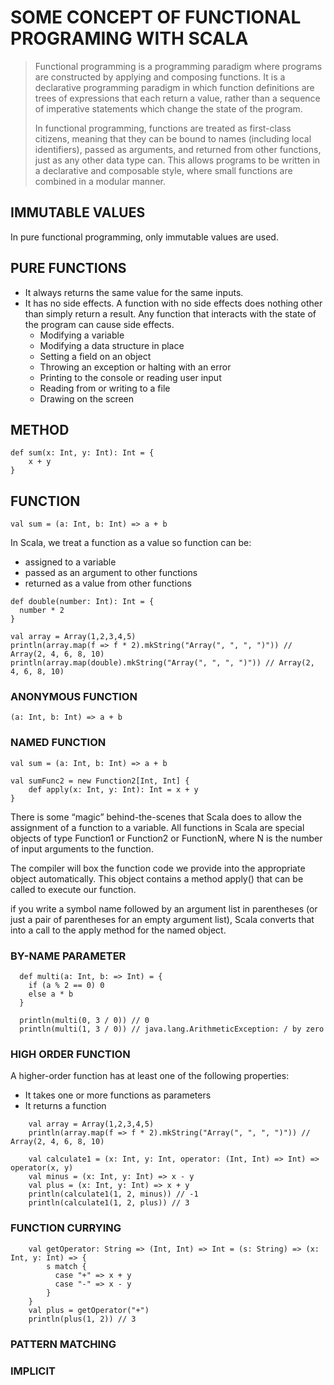 # SOME CONCEPT OF FUNCTIONAL PROGRAMING WITH SCALA

> Functional programming is a programming paradigm where programs are constructed by applying and composing functions. It is a declarative programming paradigm in which function definitions are trees of expressions that each return a value, rather than a sequence of imperative statements which change the state of the program.
> 
> In functional programming, functions are treated as first-class citizens, meaning that they can be bound to names (including local identifiers), passed as arguments, and returned from other functions, just as any other data type can. This allows programs to be written in a declarative and composable style, where small functions are combined in a modular manner.

## IMMUTABLE VALUES

In pure functional programming, only immutable values are used.

## PURE FUNCTIONS

- It always returns the same value for the same inputs.
- It has no side effects. A function with no side effects does nothing other than simply return a result. Any function that interacts with the state of the program can cause side effects.
  - Modifying a variable
  - Modifying a data structure in place
  - Setting a field on an object
  - Throwing an exception or halting with an error
  - Printing to the console or reading user input
  - Reading from or writing to a file
  - Drawing on the screen

## METHOD

```
def sum(x: Int, y: Int): Int = {
    x + y
}
```

## FUNCTION
```
val sum = (a: Int, b: Int) => a + b
```

In Scala, we treat a function as a value so function can be:
- assigned to a variable
- passed as an argument to other functions
- returned as a value from other functions


```
def double(number: Int): Int = {
  number * 2
}

val array = Array(1,2,3,4,5)
println(array.map(f => f * 2).mkString("Array(", ", ", ")")) // Array(2, 4, 6, 8, 10)
println(array.map(double).mkString("Array(", ", ", ")")) // Array(2, 4, 6, 8, 10)
```


### ANONYMOUS FUNCTION
```
(a: Int, b: Int) => a + b
```
### NAMED FUNCTION
```
val sum = (a: Int, b: Int) => a + b
```
```
val sumFunc2 = new Function2[Int, Int] {
    def apply(x: Int, y: Int): Int = x + y
}
```

There is some “magic” behind-the-scenes that Scala does to allow the assignment of a function to a variable. All functions in Scala are special objects of type Function1 or Function2 or FunctionN, where N is the number of input arguments to the function.

The compiler will box the function code we provide into the appropriate object automatically. This object contains a method apply() that can be called to execute our function.

if you write a symbol name followed by an argument list in parentheses (or just a pair of parentheses for an empty argument list), Scala converts that into a call to the apply method for the named object.


### BY-NAME PARAMETER
```
  def multi(a: Int, b: => Int) = {
    if (a % 2 == 0) 0
    else a * b
  }
  
  println(multi(0, 3 / 0)) // 0
  println(multi(1, 3 / 0)) // java.lang.ArithmeticException: / by zero
```

### HIGH ORDER FUNCTION
A higher-order function has at least one of the following properties:
- It takes one or more functions as parameters
- It returns a function

```
    val array = Array(1,2,3,4,5)
    println(array.map(f => f * 2).mkString("Array(", ", ", ")")) // Array(2, 4, 6, 8, 10)

    val calculate1 = (x: Int, y: Int, operator: (Int, Int) => Int) => operator(x, y)
    val minus = (x: Int, y: Int) => x - y
    val plus = (x: Int, y: Int) => x + y
    println(calculate1(1, 2, minus)) // -1
    println(calculate1(1, 2, plus)) // 3
```

### FUNCTION CURRYING

```
    val getOperator: String => (Int, Int) => Int = (s: String) => (x: Int, y: Int) => {
        s match {
          case "+" => x + y
          case "-" => x - y
        }
    }
    val plus = getOperator("+")
    println(plus(1, 2)) // 3
```

### PATTERN MATCHING

### IMPLICIT
